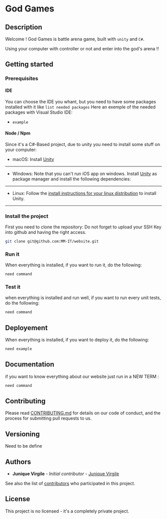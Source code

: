 # God Games

## Description

Welcome !
God Games is battle arena game, built with `unity` and `C#`.

Using your computer with controller or not and enter into the god's arena !!

## Getting started

### Prerequisites

#### IDE

You can choose the IDE you whant, but you need to have some packages installed with it like `list needed packages`
Here an exemple of the needed packages with Visual Studio IDE:

- `example`

#### Node / Npm

Since it's a C#-Based project, due to unity you need to install some stuff on your computer:

- macOS:
  Install [Unity](https://store.unity.com/)
---

- Windows:
  Note that you can't run iOS app on windows.
  Install [Unity](https://store.unity.com/) as package manager and install the following dependencies:

---

- Linux:
  Follow the [install instructions for your linux distribution](https://www.youtube.com/watch?v=HKdepfTqTPQ) to install Unity.
---

### Install the project

First you need to clone the repository:
Do not forget to upload your SSH Key into github and having the right access.

```bash
git clone git@github.com:MM-IT/website.git
```

### Run it

When everything is installed, if you want to run it, do the following:

```bash
need command
```

### Test it

when everything is installed and run well, if you want to run every unit tests, do the following:

```bash
need command
```

## Deployement

When everything is installed, if you want to deploy it, do the following:

```bash
need example
```

## Documentation

if you want to know everything about our website just run in a NEW TERM :

```bash
need command
```

## Contributing

Please read [CONTRIBUTING.md](CONTRIBUTING.md) for details on our code of conduct, and the process for submitting pull requests to us.

## Versioning

Need to be define

## Authors

* **Junique Virgile** - *Initial contributor* - [Junique Virgile](https://github.com/werayn)

See also the list of [contributors](https://github.com/werayn/god-games/graphs/contributors) who participated in this project.

## License
This project is no licensed - it's a completely private project.
